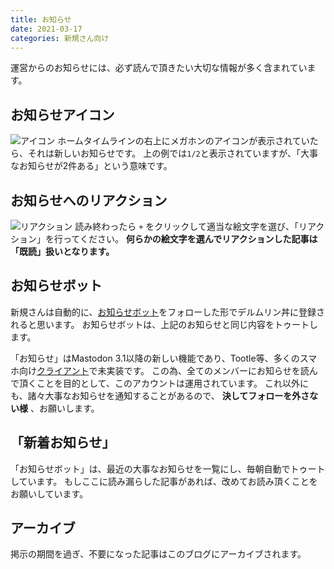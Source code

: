 ```yaml
---
title: お知らせ
date: 2021-03-17
categories: 新規さん向け
---
```


運営からのお知らせには、必ず読んで頂きたい大切な情報が多く含まれています。

## お知らせアイコン
![アイコン](アイコン.png)
ホームタイムラインの右上にメガホンのアイコンが表示されていたら、それは新しいお知らせです。
上の例では`1/2`と表示されていますが、「大事なお知らせが2件ある」という意味です。

## お知らせへのリアクション
![リアクション](リアクション.png)
読み終わったら `+` をクリックして適当な絵文字を選び、「リアクション」を行ってください。
__何らかの絵文字を選んでリアクションした記事は「既読」扱いとなります。__

## お知らせボット
新規さんは自動的に、[お知らせボット](https://mstdn.delmulin.com/@info)をフォローした形でデルムリン丼に登録されると思います。
お知らせボットは、上記のお知らせと同じ内容をトゥートします。

「お知らせ」はMastodon 3.1以降の新しい機能であり、Tootle等、多くのスマホ向け[クライアント](/articles/クライアント)で未実装です。
この為、全てのメンバーにお知らせを読んで頂くことを目的として、このアカウントは運用されています。
これ以外にも、諸々大事なお知らせを通知することがあるので、 __決してフォローを外さない様__ 、お願いします。

## 「新着お知らせ」

「お知らせボット」は、最近の大事なお知らせを一覧にし、毎朝自動でトゥートしています。
もしここに読み漏らした記事があれば、改めてお読み頂くことをお願いしています。

## アーカイブ

掲示の期間を過ぎ、不要になった記事はこのブログにアーカイブされます。
